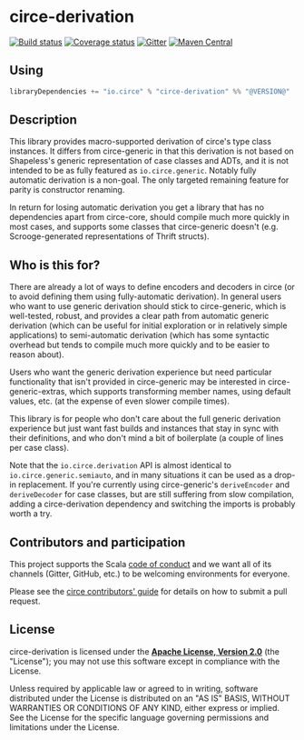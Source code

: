 # circe-derivation

[![Build status](https://img.shields.io/github/workflow/status/circe/circe-derivation/Continuous%20Integration.svg)](https://github.com/circe/circe-derivation/actions)
[![Coverage status](https://img.shields.io/codecov/c/github/circe/circe-derivation/master.svg)](https://codecov.io/github/circe/circe-derivation)
[![Gitter](https://img.shields.io/badge/gitter-join%20chat-green.svg)](https://gitter.im/circe/circe)
[![Maven Central](https://img.shields.io/maven-central/v/io.circe/circe-derivation_2.12.svg)](https://maven-badges.herokuapp.com/maven-central/io.circe/circe-derivation_2.12)

## Using

```scala
libraryDependencies += "io.circe" % "circe-derivation" %% "@VERSION@"
```

## Description

This library provides macro-supported derivation of circe's type class instances. It differs from
circe-generic in that this derivation is not based on Shapeless's generic representation of case
classes and ADTs, and it is not intended to be as fully featured as `io.circe.generic`. Notably fully
automatic derivation is a non-goal. The only targeted remaining feature for parity is constructor renaming.

In return for losing automatic derivation you get a library that has no dependencies apart from circe-core,
should compile much more quickly in most cases, and supports some classes that circe-generic doesn't 
(e.g. Scrooge-generated representations of Thrift structs).

## Who is this for?

There are already a lot of ways to define encoders and decoders in circe (or to avoid defining
them using fully-automatic derivation). In general users who want to use generic derivation should
stick to circe-generic, which is well-tested, robust, and provides a clear path from automatic
generic derivation (which can be useful for initial exploration or in relatively simple
applications) to semi-automatic derivation (which has some syntactic overhead but tends to compile
much more quickly and to be easier to reason about).

Users who want the generic derivation experience but need particular functionality that isn't
provided in circe-generic may be interested in circe-generic-extras, which supports transforming
member names, using default values, etc. (at the expense of even slower compile times).

This library is for people who don't care about the full generic derivation experience but just
want fast builds and instances that stay in sync with their definitions, and who don't mind a bit
of boilerplate (a couple of lines per case class).

Note that the `io.circe.derivation` API is almost identical to `io.circe.generic.semiauto`, and in
many situations it can be used as a drop-in replacement. If you're currently using circe-generic's
`deriveEncoder` and `deriveDecoder` for case classes, but are still suffering from slow compilation,
adding a circe-derivation dependency and switching the imports is probably worth a try.

## Contributors and participation

This project supports the Scala [code of conduct][code-of-conduct] and we want
all of its channels (Gitter, GitHub, etc.) to be welcoming environments for everyone.

Please see the [circe contributors' guide][contributing] for details on how to submit a pull
request.

## License

circe-derivation is licensed under the **[Apache License, Version 2.0][apache]**
(the "License"); you may not use this software except in compliance with the
License.

Unless required by applicable law or agreed to in writing, software
distributed under the License is distributed on an "AS IS" BASIS,
WITHOUT WARRANTIES OR CONDITIONS OF ANY KIND, either express or implied.
See the License for the specific language governing permissions and
limitations under the License.

[apache]: http://www.apache.org/licenses/LICENSE-2.0
[api-docs]: https://circe.github.io/circe-derivation/api/io/circe/
[circe]: https://github.com/circe/circe
[code-of-conduct]: https://www.scala-lang.org/conduct.html
[contributing]: https://circe.github.io/circe/contributing.html
